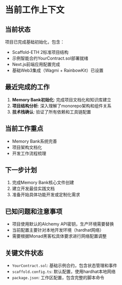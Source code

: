 # 当前工作上下文

## 当前状态
项目已完成基础初始化，包含：
- Scaffold-ETH 2标准项目结构
- 示例智能合约YourContract.sol部署就绪
- Next.js前端应用配置完成
- 基础Web3集成（Wagmi + RainbowKit）已设置

## 最近完成的工作
1. **Memory Bank初始化**: 完成项目文档化和知识库建立
2. **项目结构分析**: 深入理解了monorepo架构和组件关系
3. **技术栈确认**: 验证了所有依赖和工具链配置

## 当前工作重点
- Memory Bank系统完善
- 项目架构文档化
- 开发工作流程梳理

## 下一步计划
1. 完成Memory Bank核心文件创建
2. 建立开发最佳实践文档
3. 准备开始具体功能开发或定制化需求

## 已知问题和注意事项
- 项目使用默认的Alchemy API密钥，生产环境需要替换
- 当前配置主要针对本地开发环境（hardhat网络）
- 需要根据Monad黑客松具体要求进行网络配置调整

## 关键文件状态
- `YourContract.sol`: 基础示例合约，包含状态管理和事件
- `scaffold.config.ts`: 默认配置，使用hardhat本地网络
- `package.json`: 工作区配置，包含完整的脚本命令